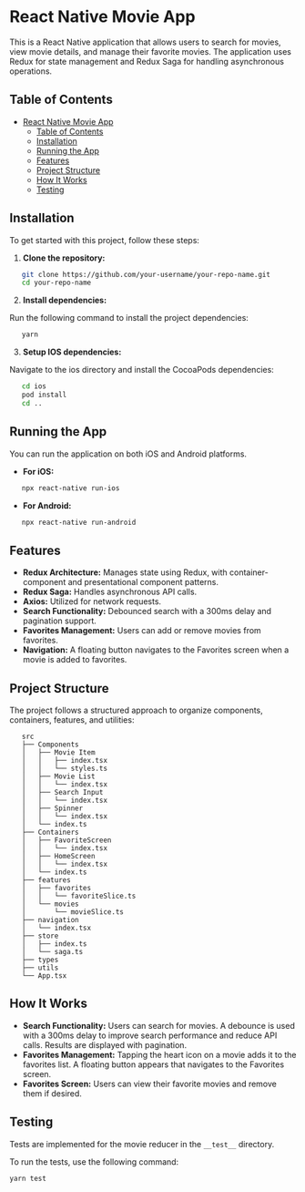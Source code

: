 # React Native Movie App

This is a React Native application that allows users to search for movies, view movie details, and manage their favorite movies. The application uses Redux for state management and Redux Saga for handling asynchronous operations.

## Table of Contents

- [React Native Movie App](#react-native-movie-app)
  - [Table of Contents](#table-of-contents)
  - [Installation](#installation)
  - [Running the App](#running-the-app)
  - [Features](#features)
  - [Project Structure](#project-structure)
  - [How It Works](#how-it-works)
  - [Testing](#testing)

## Installation

To get started with this project, follow these steps:

1. **Clone the repository:**

```bash
   git clone https://github.com/your-username/your-repo-name.git
   cd your-repo-name
```
2. **Install dependencies:**

Run the following command to install the project dependencies:

```bash
   yarn
```

3. **Setup IOS dependencies:**

Navigate to the ios directory and install the CocoaPods dependencies:

```bash
   cd ios
   pod install
   cd ..
```

## Running the App

You can run the application on both iOS and Android platforms.

- **For iOS:**
```bash
   npx react-native run-ios
```

- **For Android:**
```bash
   npx react-native run-android
```

## Features

- **Redux Architecture:** Manages state using Redux, with container-component and presentational component patterns.
- **Redux Saga:** Handles asynchronous API calls.
- **Axios:** Utilized for network requests.
- **Search Functionality:** Debounced search with a 300ms delay and pagination support.
- **Favorites Management:** Users can add or remove movies from favorites.
- **Navigation:** A floating button navigates to the Favorites screen when a movie is added to favorites.

## Project Structure

The project follows a structured approach to organize components, containers, features, and utilities:

```plaintext
   src
   ├── Components
   │   ├── Movie Item
   │   │   ├── index.tsx
   │   │   └── styles.ts
   │   ├── Movie List
   │   │   └── index.tsx
   │   ├── Search Input
   │   │   └── index.tsx
   │   ├── Spinner
   │   │   └── index.tsx
   │   └── index.ts
   ├── Containers
   │   ├── FavoriteScreen
   │   │   └── index.tsx
   │   ├── HomeScreen
   │   │   └── index.tsx
   │   └── index.ts
   ├── features
   │   ├── favorites
   │   │   └── favoriteSlice.ts
   │   └── movies
   │       └── movieSlice.ts
   ├── navigation
   │   └── index.tsx
   ├── store
   │   ├── index.ts
   │   └── saga.ts
   ├── types
   ├── utils
   └── App.tsx
```


## How It Works

- **Search Functionality:** Users can search for movies. A debounce is used with a 300ms delay to improve search performance and reduce API calls. Results are displayed with pagination.
- **Favorites Management:** Tapping the heart icon on a movie adds it to the favorites list. A floating button appears that navigates to the Favorites screen.
- **Favorites Screen:** Users can view their favorite movies and remove them if desired.

## Testing

Tests are implemented for the movie reducer in the `__test__` directory.

To run the tests, use the following command:

```bash
yarn test
```
